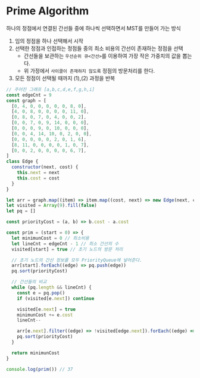 # Prime Algorithm

하나의 정점에서 연결된 간선들 중에 하나씩 선택하면서 MST를 만들어 가는 방식

1. 임의 정점을 하나 선택해서 시작
2. 선택한 정점과 인접하는 정점들 중의 최소 비용의 간선이 존재하는 정점을 선택
   - 간선들을 보관하는 `우선순위 큐<간선>`를 이용하여 가장 작은 가중치의 값을 뽑는다.
   - 위 가정에서 `사이클이 존재하지 않도록` 정점의 방문처리를 한다.
3. 모든 정점이 선택될 때까지 (1),(2) 과정을 반복

```javascript
// 주어진 그래프 [a,b,c,d,e,f,g,h,i]
const edgeCnt = 9
const graph = [
  [0, 4, 0, 0, 0, 0, 0, 8, 0],
  [4, 0, 8, 0, 0, 0, 0, 11, 0],
  [0, 8, 0, 7, 0, 4, 0, 0, 2],
  [0, 0, 7, 0, 9, 14, 0, 0, 0],
  [0, 0, 0, 9, 0, 10, 0, 0, 0],
  [0, 0, 4, 14, 10, 0, 2, 0, 0],
  [0, 0, 0, 0, 0, 2, 0, 1, 6],
  [8, 11, 0, 0, 0, 0, 1, 0, 7],
  [0, 0, 2, 0, 0, 0, 0, 6, 7],
]
class Edge {
  constructor(next, cost) {
    this.next = next
    this.cost = cost
  }
}

let arr = graph.map((item) => item.map((cost, next) => new Edge(next, cost)).filter((edge) => edge.cost))
let visited = Array(9).fill(false)
let pq = []

const priorityCost = (a, b) => b.cost - a.cost

const prim = (start = 0) => {
  let minimunCost = 0 // 최소비용
  let lineCnt = edgeCnt - 1 // 최소 간선의 수
  visited[start] = true // 초기 노드의 방문 처리

  // 초기 노드의 간선 정보를 모두 PriorityQueue에 넣어준다.
  arr[start].forEach((edge) => pq.push(edge))
  pq.sort(priorityCost)

  // 간선들의 비교
  while (pq.length && lineCnt) {
    const e = pq.pop()
    if (visited[e.next]) continue

    visited[e.next] = true
    minimunCost += e.cost
    lineCnt--

    arr[e.next].filter((edge) => !visited[edge.next]).forEach((edge) => pq.push(edge)) // 방문된 노드에 대한 간선은 넣어주지 않음.
    pq.sort(priorityCost)
  }

  return minimunCost
}

console.log(prim()) // 37
```
